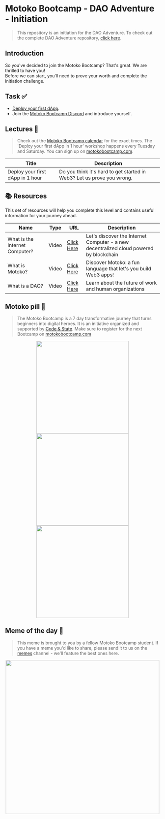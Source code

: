 # Motoko Bootcamp - DAO Adventure - Initiation

> This repository is an initiation for the DAO Adventure. To check out the complete DAO Adventure repository, [click here](https://github.com/motoko-bootcamp/dao-adventure).

## Introduction

So you've decided to join the Motoko Bootcamp? That's great. We are thrilled to have you! <br/> Before we can start, you'll need to prove your worth and complete the initiation challenge.

## Task ✅

- [Deploy your first dApp](./project/PROJECT.MD).
- Join the [Motoko Bootcamp Discord](https://discord.gg/vwEC5RcKBv) and introduce yourself.

## Lectures 🍿

> Check out the [Motoko Bootcamp calendar](https://calendar.google.com/calendar/u/0/embed?src=c_1a1c0c95f41c3d5729532726aaa57d96e991c5d3254b0f9e02fdf4d9babf4401@group.calendar.google.com) for the exact times. The 'Deploy your first dApp in 1 hour' workshop happens every Tuesday and Saturday. You can sign up on [motokobootcamp.com](https://www.motokobootcamp.com/).

| Title                            | Description                                                            |
| -------------------------------- | ---------------------------------------------------------------------- |
| Deploy your first dApp in 1 hour | Do you think it's hard to get started in Web3? Let us prove you wrong. |

## 📚 Resources

This set of resources will help you complete this level and contains useful information for your journey ahead.

| Name                           | Type  | URL                                                       | Description                                                                            |
| ------------------------------ | ----- | --------------------------------------------------------- | -------------------------------------------------------------------------------------- |
| What is the Internet Computer? | Video | [Click Here](https://www.youtube.com/watch?v=UjMTYeMy_6Y) | Let's discover the Internet Computer - a new decentralized cloud powered by blockchain |
| What is Motoko?                | Video | [Click Here](https://www.youtube.com/watch?v=6YIBRI-1RJs) | Discover Motoko: a fun language that let's you build Web3 apps!                        |
| What is a DAO?                 | Video | [Click Here](https://www.youtube.com/watch?v=LbkNVP_hlfY) | Learn about the future of work and human organizations                                 |

## Motoko pill 💊

> The Motoko Bootcamp is a 7 day transformative journey that turns beginners into digital heroes. It is an initiative organized and supported by [Code & State](https://www.codeandstate.com/). Make sure to register for the next Bootcamp on [motokobootcamp.com](https://www.motokobootcamp.com/)

<p align="center">
    <img src="./assets/guide/Poster-1.png" style="width: 300px; display: inline;" />
    <img src="./assets/guide/Poster-2.png" style="width: 300px; display: inline;" />
    <img src="./assets/guide/Poster-3.png" style="width: 300px; display: inline;" />
</p>

## Meme of the day 🙈

> This meme is brought to you by a fellow Motoko Bootcamp student. If you have a meme you'd like to share, please send it to us on the [memes](https://discord.gg/vwEC5RcKBv) channel - we'll feature the best ones here.

<p align="center"><img src="./assets/guide/meme_level_0.png" style="width: 500px;" /></p>
